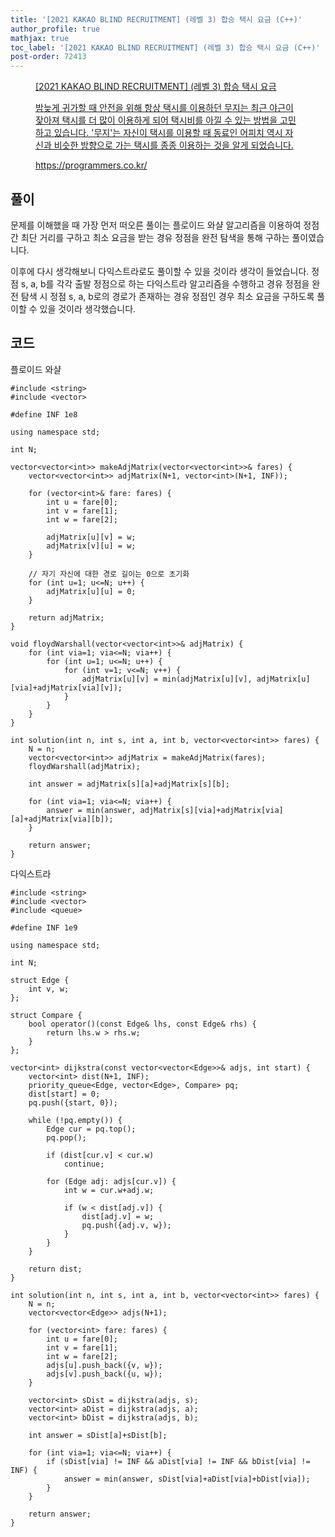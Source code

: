 ```yaml
---
title: '[2021 KAKAO BLIND RECRUITMENT] (레벨 3) 합승 택시 요금 (C++)'
author_profile: true
mathjax: true
toc_label: '[2021 KAKAO BLIND RECRUITMENT] (레벨 3) 합승 택시 요금 (C++)'
post-order: 72413
---
```


<figure data-ke-type="opengraph"><a href="https://programmers.co.kr/learn/courses/30/lessons/72413" data-source-url="https://programmers.co.kr/learn/courses/30/lessons/72413">
<div class="og-image" style="background-image: url('https://drive.google.com/uc?export=view&id=1J7HqHQeh0rWbRtmHtU9-1E36gTRhJX8N');"></div>
<div class="og-text">
<p class="og-title">[2021 KAKAO BLIND RECRUITMENT] (레벨 3) 합승 택시 요금</p>
<p class="og-desc">밤늦게 귀가할 때 안전을 위해 항상 택시를 이용하던 무지는 최근 야근이 잦아져 택시를 더 많이 이용하게 되어 택시비를 아낄 수 있는 방법을 고민하고 있습니다. '무지'는 자신이 택시를 이용할 때 동료인 어피치 역시 자신과 비슷한 방향으로 가는 택시를 종종 이용하는 것을 알게 되었습니다.</p>
<p class="og-host">https://programmers.co.kr/</p></div></a></figure>

## 풀이
문제를 이해했을 때 가장 먼저 떠오른 풀이는 플로이드 와샬 알고리즘을 이용하여 정점 간 최단 거리를 구하고 최소 요금을 받는 경유 정점을 완전 탐색을 통해 구하는 풀이였습니다.

이후에 다시 생각해보니 다익스트라로도 풀이할 수 있을 것이라 생각이 들었습니다. 정점 s, a, b를 각각 출발 정점으로 하는 다익스트라 알고리즘을 수행하고 경유 정점을 완전 탐색 시 정점 s, a, b로의 경로가 존재하는 경유 정점인 경우 최소 요금을 구하도록 풀이할 수 있을 것이라 생각했습니다.

## 코드

<p class=short>플로이드 와샬</p>

```cpp::lineons
#include <string>
#include <vector>

#define INF 1e8

using namespace std;

int N;

vector<vector<int>> makeAdjMatrix(vector<vector<int>>& fares) {
    vector<vector<int>> adjMatrix(N+1, vector<int>(N+1, INF));
    
    for (vector<int>& fare: fares) {
        int u = fare[0];
        int v = fare[1];
        int w = fare[2];
        
        adjMatrix[u][v] = w;
        adjMatrix[v][u] = w;
    }
    
    // 자기 자신에 대한 경로 길이는 0으로 초기화
    for (int u=1; u<=N; u++) {
        adjMatrix[u][u] = 0;
    }
    
    return adjMatrix;
}

void floydWarshall(vector<vector<int>>& adjMatrix) {
    for (int via=1; via<=N; via++) {
        for (int u=1; u<=N; u++) {
            for (int v=1; v<=N; v++) {
                adjMatrix[u][v] = min(adjMatrix[u][v], adjMatrix[u][via]+adjMatrix[via][v]);
            }
        }
    }
}

int solution(int n, int s, int a, int b, vector<vector<int>> fares) {
    N = n;
    vector<vector<int>> adjMatrix = makeAdjMatrix(fares);
    floydWarshall(adjMatrix);
    
    int answer = adjMatrix[s][a]+adjMatrix[s][b];
    
    for (int via=1; via<=N; via++) {
        answer = min(answer, adjMatrix[s][via]+adjMatrix[via][a]+adjMatrix[via][b]);
    }
    
    return answer;
}
```

<p class=short>다익스트라</p>

```cpp::lineons
#include <string>
#include <vector>
#include <queue>

#define INF 1e9

using namespace std;

int N;

struct Edge {
    int v, w;
};

struct Compare {
    bool operator()(const Edge& lhs, const Edge& rhs) {
        return lhs.w > rhs.w;
    }
};

vector<int> dijkstra(const vector<vector<Edge>>& adjs, int start) {
    vector<int> dist(N+1, INF);
    priority_queue<Edge, vector<Edge>, Compare> pq;
    dist[start] = 0;
    pq.push({start, 0});
    
    while (!pq.empty()) {
        Edge cur = pq.top();
        pq.pop();
        
        if (dist[cur.v] < cur.w)
            continue;
        
        for (Edge adj: adjs[cur.v]) {
            int w = cur.w+adj.w;
            
            if (w < dist[adj.v]) {
                dist[adj.v] = w;
                pq.push({adj.v, w});
            }
        }
    }
    
    return dist;
}

int solution(int n, int s, int a, int b, vector<vector<int>> fares) {
    N = n;
    vector<vector<Edge>> adjs(N+1);
    
    for (vector<int> fare: fares) {
        int u = fare[0];
        int v = fare[1];
        int w = fare[2];
        adjs[u].push_back({v, w});
        adjs[v].push_back({u, w});
    }
    
    vector<int> sDist = dijkstra(adjs, s);
    vector<int> aDist = dijkstra(adjs, a);
    vector<int> bDist = dijkstra(adjs, b);
    
    int answer = sDist[a]+sDist[b];
    
    for (int via=1; via<=N; via++) {
        if (sDist[via] != INF && aDist[via] != INF && bDist[via] != INF) {
            answer = min(answer, sDist[via]+aDist[via]+bDist[via]);
        }
    }
    
    return answer;
}
```
